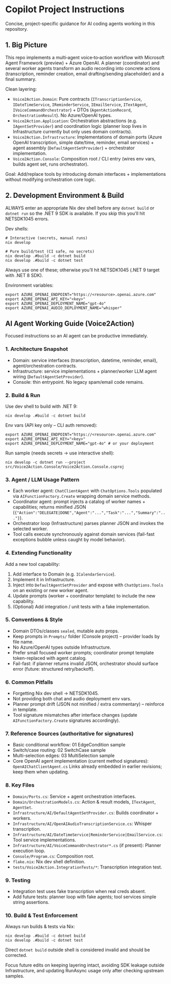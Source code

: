 # Copilot Project Instructions

Concise, project-specific guidance for AI coding agents working in this repository.

## 1. Big Picture
This repo implements a multi‑agent voice‑to‑action workflow with Microsoft Agent Framework (preview) + Azure OpenAI. A planner (coordinator) and several worker agents transform an audio recording into concrete actions (transcription, reminder creation, email drafting/sending placeholder) and a final summary.

Clean layering:
- `Voice2Action.Domain`: Pure contracts (`ITranscriptionService`, `IDateTimeService`, `IReminderService`, `IEmailService`, `ITextAgent`, `IVoiceCommandOrchestrator`) + DTOs (`AgentActionRecord`, `OrchestrationResult`). No Azure/OpenAI types.
- `Voice2Action.Application`: Orchestration abstractions (e.g. `IAgentSetProvider`) and coordination logic (planner loop lives in Infrastructure currently but only uses domain contracts).
- `Voice2Action.Infrastructure`: Implementations of domain ports (Azure OpenAI transcription, simple date/time, reminder, email services) + agent assembly (`DefaultAgentSetProvider`) + orchestrator implementation.
- `Voice2Action.Console`: Composition root / CLI entry (wires env vars, builds agent set, runs orchestrator).

Goal: Add/replace tools by introducing domain interfaces + implementations without modifying orchestration core logic.

## 2. Development Environment & Build
ALWAYS enter an appropriate Nix dev shell before any `dotnet build` or `dotnet run` so the .NET 9 SDK is available. If you skip this you'll hit NETSDK1045 errors.

Dev shells:
```
# Interactive (secrets, manual runs)
nix develop

# Pure build/test (CI safe, no secrets)
nix develop .#build -c dotnet build
nix develop .#build -c dotnet test
```
Always use one of these; otherwise you’ll hit NETSDK1045 (.NET 9 target with .NET 8 SDK).

Environment variables:
```
export AZURE_OPENAI_ENDPOINT="https://<resource>.openai.azure.com"
export AZURE_OPENAI_API_KEY="<key>"
export AZURE_OPENAI_DEPLOYMENT_NAME="gpt-4o"
export AZURE_OPENAI_AUDIO_DEPLOYMENT_NAME="whisper"
```
## AI Agent Working Guide (Voice2Action)
Focused instructions so an AI agent can be productive immediately.

### 1. Architecture Snapshot
- Domain: service interfaces (transcription, datetime, reminder, email), agent/orchestration contracts.
- Infrastructure: service implementations + planner/worker LLM agent wiring (`DefaultAgentSetProvider`).
- Console: thin entrypoint.
No legacy spam/email code remains.

### 2. Build & Run
Use dev shell to build with .NET 9:
```
nix develop .#build -c dotnet build
```
Env vars (API key only – CLI auth removed):
```
export AZURE_OPENAI_ENDPOINT="https://<resource>.openai.azure.com"
export AZURE_OPENAI_API_KEY="<key>"
export AZURE_OPENAI_DEPLOYMENT_NAME="gpt-4o" # or your deployment
```
Run sample (needs secrets → use interactive shell):
```
nix develop -c dotnet run --project src/Voice2Action.Console/Voice2Action.Console.csproj
```

### 3. Agent / LLM Usage Pattern
- Each worker agent: `ChatClientAgent` with `ChatOptions.Tools` populated via `AIFunctionFactory.Create` wrapping domain service methods.
- Coordinator agent: prompt injects a catalog of worker names + capabilities; returns minified JSON (`{"Action":"DELEGATE|DONE","Agent":"...","Task":"...","Summary":"..."}`).
- Orchestrator loop (Infrastructure) parses planner JSON and invokes the selected worker.
- Tool calls execute synchronously against domain services (fail-fast exceptions bubble unless caught by model behavior).

### 4. Extending Functionality
Add a new tool capability:
1. Add interface to Domain (e.g. `ICalendarService`).
2. Implement it in Infrastructure.
3. Inject into `DefaultAgentSetProvider` and expose with `ChatOptions.Tools` on an existing or new worker agent.
4. Update prompts (worker + coordinator template) to include the new capability.
5. (Optional) Add integration / unit tests with a fake implementation.

### 5. Conventions & Style
- Domain DTOs/classes `sealed`, mutable auto props.
- Keep prompts in `Prompts/` folder (Console project) – provider loads by file name.
- No Azure/OpenAI types outside Infrastructure.
- Prefer small focused worker prompts; coordinator prompt template token-replaced with agent catalog.
- Fail-fast: if planner returns invalid JSON, orchestrator should surface error (future: structured retry/backoff).

### 6. Common Pitfalls
- Forgetting Nix dev shell → NETSDK1045.
- Not providing both chat and audio deployment env vars.
- Planner prompt drift (JSON not minified / extra commentary) – reinforce in template.
- Tool signature mismatches after interface changes (update `AIFunctionFactory.Create` signatures accordingly).

### 7. Reference Sources (authoritative for signatures)
- Basic conditional workflow: 01 EdgeCondition sample
- Switch/case routing: 02 SwitchCase sample
- Multi-selection edges: 03 MultiSelection sample
- Core OpenAI agent implementation (current method signatures): `OpenAIChatClientAgent.cs`
Links already embedded in earlier revisions; keep them when updating.

### 8. Key Files
- `Domain/Ports.cs`: Service + agent orchestration interfaces.
- `Domain/OrchestrationModels.cs`: Action & result models, `ITextAgent`, `AgentSet`.
- `Infrastructure/AI/DefaultAgentSetProvider.cs`: Builds coordinator + workers.
- `Infrastructure/AI/OpenAIAudioTranscriptionService.cs`: Whisper transcription.
- `Infrastructure/AI/DateTimeService|ReminderService|EmailService.cs`: Tool service implementations.
- `Infrastructure/AI/VoiceCommandOrchestrator*.cs` (if present): Planner execution loop.
- `Console/Program.cs`: Composition root.
- `flake.nix`: Nix dev shell definition.
- `tests/Voice2Action.IntegrationTests/*`: Transcription integration test.

### 9. Testing
- Integration test uses fake transcription when real creds absent.
- Add future tests: planner loop with fake agents; tool services simple string assertions.

### 10. Build & Test Enforcement
Always run builds & tests via Nix:
```
nix develop .#build -c dotnet build
nix develop .#build -c dotnet test
```
Direct `dotnet build` outside shell is considered invalid and should be corrected.

Focus future edits on keeping layering intact, avoiding SDK leakage outside Infrastructure, and updating RunAsync usage only after checking upstream samples.
